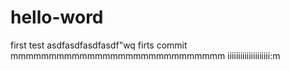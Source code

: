 # hello-word
first test
asdfasdfasdfasdf"wq
firts commit mmmmmmmmmmmmmmmmmmmmmmmmmmmm
iiiiiiiiiiiiiiiiiiii:m
